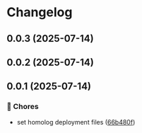 # Changelog

## 0.0.3 (2025-07-14)

## 0.0.2 (2025-07-14)

## 0.0.1 (2025-07-14)

### 🔧 Chores

* set homolog deployment files ([66b480f](https://github.com/oondemand/meus-apps-frontend/commit/66b480f164930f28af3aa5260e6553a82ab47a46))
